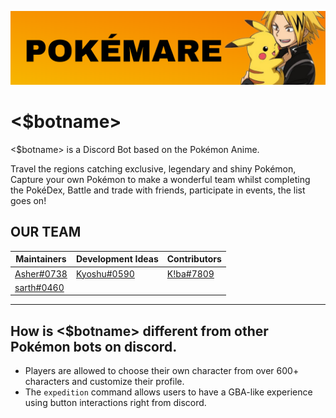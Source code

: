 ![](./assets/banner.png)

# <$botname>

<$botname> is a Discord Bot based on the Pokémon Anime.

Travel the regions catching exclusive, legendary and shiny Pokémon, Capture your own Pokémon to make a wonderful team whilst completing the PokéDex, Battle and trade with friends, participate in events, the list goes on!

## OUR TEAM

| Maintainers                                                | Development Ideas                                           | Contributors                                      |
| ---------------------------------------------------------- | ----------------------------------------------------------- | ------------------------------------------------- |
| [Asher#0738](https://discord.com/users/656838010532265994) | [Kyoshu#0590](https://discord.com/users/948773646552428624) | [K!ba#7809](discord.com/users/769598708903051304) |
| [sarth#0460](https://discord.com/users/580034015759826944) |                                                             |

---

## How is <$botname> different from other Pokémon bots on discord.

- Players are allowed to choose their own character from over 600+ characters and customize their profile.
- The `expedition` command allows users to have a GBA-like experience using button interactions right from discord.
